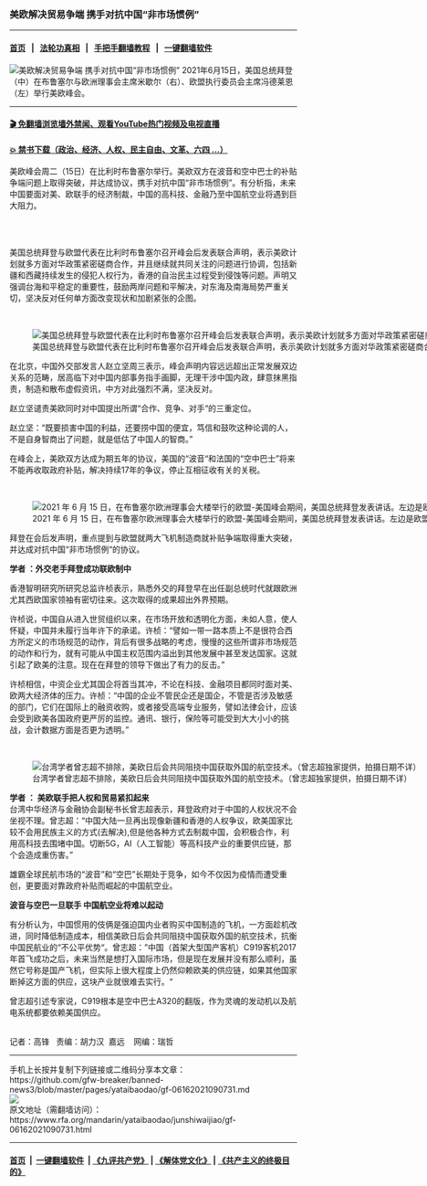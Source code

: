 ### 美欧解决贸易争端   携手对抗中国“非市场惯例”
------------------------

#### [首页](https://github.com/gfw-breaker/banned-news3/blob/master/README.md) &nbsp;&nbsp;|&nbsp;&nbsp; [法轮功真相](https://github.com/begood0513/basic/blob/master/README.md)  &nbsp;&nbsp;|&nbsp;&nbsp; [手把手翻墙教程](https://github.com/gfw-breaker/guides/wiki)  &nbsp;&nbsp;|&nbsp;&nbsp; [一键翻墙软件](https://github.com/gfw-breaker/nogfw/blob/master/README.md)  



<div id="headerimg">
 <img alt="美欧解决贸易争端   携手对抗中国“非市场惯例”" src="https://www.rfa.org/mandarin/yataibaodao/junshiwaijiao/gf-06162021090731.html/@@images/06ca1e36-8717-428b-a128-305d212eaa9e.jpeg" title="美欧解决贸易争端   携手对抗中国“非市场惯例”"/>
 <span class="lead_image_caption">
  2021年6月15日，美国总统拜登（中）在布鲁塞尔与欧洲理事会主席米歇尔（右）、欧盟执行委员会主席冯德莱恩（左）举行美欧峰会。
 </span>
 <!-- zoomattribute -->
</div>

<hr/>


#### [ 🎬  免翻墙浏览墙外禁闻、观看YouTube热门视频及电视直播](https://github.com/gfw-breaker/HelloWorld)

#### [ 💥  禁书下载（政治、经济、人权、民主自由、文革、六四 ...）](https://github.com/gfw-breaker/books/blob/master/README.md)

<div id="storytext">
 <p>
  美欧峰会周二（15日）在比利时布鲁塞尔举行。美欧双方在波音和空中巴士的补贴争端问题上取得突破，并达成协议，携手对抗中国“非市场惯例”。有分析指，未来中国要面对美、欧联手的经济制裁，中国的高科技、金融乃至中国航空业将遇到巨大阻力。
 </p>
 <p>
  <br/>
 </p>
 <p>
  <br/>
  美国总统拜登与欧盟代表在比利时布鲁塞尔召开峰会后发表联合声明，表示美欧计划就多方面对华政策紧密磋商合作，并且继续就共同关注的问题进行协调，包括新疆和西藏持续发生的侵犯人权行为，香港的自治民主过程受到侵蚀等问题。声明又强调台海和平稳定的重要性，鼓励两岸问题和平解决，对东海及南海局势严重关切，坚决反对任何单方面改变现状和加剧紧张的企图。
 </p>
 <p>
  <br/>
 </p>
 <p>
  <figure class="image-richtext image-inline captioned" style="width:1500px;">
   <img alt="美国总统拜登与欧盟代表在比利时布鲁塞尔召开峰会后发表联合声明，表示美欧计划就多方面对华政策紧密磋商合作，并且继续就共同关注的问题进行协调。（美联社图片）" src="https://www.rfa.org/mandarin/yataibaodao/junshiwaijiao/gf-06162021090731.html/ap21166420491256.jpg/@@images/9c75ba67-fb3e-42c1-920f-1e3151a734d5.jpeg" title="AP21166420491256.jpg"/>
   <figcaption class="image-caption">
    美国总统拜登与欧盟代表在比利时布鲁塞尔召开峰会后发表联合声明，表示美欧计划就多方面对华政策紧密磋商合作，并且继续就共同关注的问题进行协调。（美联社图片）
   </figcaption>
   <small>
   </small>
  </figure>
  在北京，中国外交部发言人赵立坚周三表示，峰会声明内容远远超出正常发展双边关系的范畴，居高临下对中国内部事务指手画脚，无理干涉中国内政，肆意抹黑指责，制造和散布虚假资讯，中方对此强烈不满，坚决反对。
 </p>
 <p>
  赵立坚谴责美欧同时对中国提出所谓“合作、竞争、对手“的三重定位。
 </p>
 <p>
  赵立坚：“既要损害中国的利益，还要捞中国的便宜，笃信和鼓吹这种论调的人，不是自身智商出了问题，就是低估了中国人的智商。”
 </p>
 <p>
  在峰会上，美欧双方达成为期五年的协议，美国的“波音“和法国的“空中巴士”将来不能再收取政府补贴，解决持续17年的争议，停止互相征收有关的关税。
 </p>
 <p>
  <br/>
 </p>
 <p>
  <figure class="image-richtext image-inline captioned" style="width:1500px;">
   <img alt="2021 年 6 月 15 日，在布鲁塞尔欧洲理事会大楼举行的欧盟-美国峰会期间，美国总统拜登发表讲话。左边是欧盟执行委员会主席冯德莱恩。（美联社）" src="https://www.rfa.org/mandarin/yataibaodao/junshiwaijiao/gf-06162021090731.html/ap21166422677674.jpg/@@images/ad8a4c0d-9a95-41db-af4d-223a7a120847.jpeg" title="AP21166422677674.jpg"/>
   <figcaption class="image-caption">
    2021 年 6 月 15 日，在布鲁塞尔欧洲理事会大楼举行的欧盟-美国峰会期间，美国总统拜登发表讲话。左边是欧盟执行委员会主席冯德莱恩。（美联社）
   </figcaption>
   <small>
   </small>
  </figure>
  拜登在会后发声明，重点提到与欧盟就两大飞机制造商就补贴争端取得重大突破，并达成对抗中国“非市场惯例“的协议。
  <br/>
  <strong>
  </strong>
 </p>
 <p>
  <strong>
   学者 ：外交老手拜登成功联欧制中
  </strong>
 </p>
 <p>
  香港智明研究所研究总监许桢表示，熟悉外交的拜登早在出任副总统时代就跟欧洲尤其西欧国家领袖有密切往来。这次取得的成果超出外界预期。
 </p>
 <p>
  许桢说，中国自从进入世贸组织以来，在市场开放和透明化方面，未如人意，使人怀疑，中国并未履行当年许下的承诺。许桢：“譬如一带一路本质上不是很符合西方所定义的市场规范的动作，背后有很多战略的考虑，慢慢的这些所谓非市场规范的动作和行为，就有可能从中国主权范围内溢出到其他发展中甚至发达国家。这就引起了欧美的注意。现在在拜登的领导下做出了有力的反击。”
 </p>
 <p>
  许桢相信，中资企业尤其国企将首当其冲，不论在科技、金融项目都同时面对美、欧两大经济体的压力。许桢：“中国的企业不管民企还是国企，不管是否涉及敏感的部门，它们在国际上的融资收购，或者接受高端专业服务，譬如法律会计，应该会受到欧美各国政府更严厉的监控。通讯、银行，保险等可能受到大大小小的挑战，会计数据方面是否更为透明。”
 </p>
 <p>
  <br/>
 </p>
 <p>
  <figure class="image-richtext image-inline captioned" style="width:1478px;">
   <img alt="台湾学者曾志超不排除，美欧日后会共同阻挠中国获取外国的航空技术。（曾志超独家提供，拍摄日期不详）" src="https://www.rfa.org/mandarin/yataibaodao/junshiwaijiao/gf-06162021090731.html/m0616gf.jpg/@@images/56b33d93-1af5-4950-8270-4d3b1c4fd7d6.jpeg" title="M0616GF.jpg"/>
   <figcaption class="image-caption">
    台湾学者曾志超不排除，美欧日后会共同阻挠中国获取外国的航空技术。（曾志超独家提供，拍摄日期不详）
   </figcaption>
   <small>
   </small>
  </figure>
 </p>
 <p>
  <strong>
   学者 ： 美欧联手把人权和贸易紧扣起来
  </strong>
  <br/>
  台湾中华经济与金融协会副秘书长曾志超表示，拜登政府对于中国的人权状况不会坐视不理。曾志超：“中国大陆一旦再出现像新疆和香港的人权争议，欧美国家比较不会用民族主义的方式(去解决),但是他各种方式去制裁中国，会积极合作，利用高科技去围堵中国。切断5G，AI（人工智能）等高科技产业的重要供应链，那个会造成重伤害。”
 </p>
 <p>
  雄霸全球民航市场的“波音”和“空巴”长期处于竞争，如今不仅因为疫情而遭受重创，更要面对靠政府补贴而崛起的中国航空业。
 </p>
 <p>
  <strong>
   波音与空巴一旦联手 中国航空业将难以起动
  </strong>
 </p>
 <p>
  有分析认为，中国惯用的伎俩是强迫国内业者购买中国制造的飞机，一方面趁机改进，同时降低制造成本，相信美欧日后会共同阻挠中国获取外国的航空技术，抗衡中国民航业的“不公平优势“。曾志超：”中国（首架大型国产客机）C919客机2017年首飞成功之后，未来当然是想打入国际市场，但是现在发展并没有那么顺利，虽然它号称是国产飞机，但实际上很大程度上仍然仰赖欧美的供应链，如果其他国家断掉这方面的供应，这块产业就很难去实行。“
 </p>
 <p>
  曾志超引述专家说，C919根本是空中巴士A320的翻版，作为灵魂的发动机以及航电系统都要依赖美国供应。
 </p>
 <p>
  <br/>
  记者：高锋   责编：胡力汉  嘉远    网编：瑞哲
 </p>
</div>

<hr/>
手机上长按并复制下列链接或二维码分享本文章：<br/>
https://github.com/gfw-breaker/banned-news3/blob/master/pages/yataibaodao/gf-06162021090731.md <br/>
<a href='https://github.com/gfw-breaker/banned-news3/blob/master/pages/yataibaodao/gf-06162021090731.md'><img src='https://github.com/gfw-breaker/banned-news3/blob/master/pages/yataibaodao/gf-06162021090731.md.png'/></a> <br/>
原文地址（需翻墙访问）：https://www.rfa.org/mandarin/yataibaodao/junshiwaijiao/gf-06162021090731.html


------------------------
#### [首页](https://github.com/gfw-breaker/banned-news3/blob/master/README.md) &nbsp;|&nbsp; [一键翻墙软件](https://github.com/gfw-breaker/nogfw/blob/master/README.md) &nbsp;| [《九评共产党》](https://github.com/gfw-breaker/9ping.md/blob/master/README.md#九评之一评共产党是什么) | [《解体党文化》](https://github.com/gfw-breaker/jtdwh.md/blob/master/README.md) | [《共产主义的终极目的》](https://github.com/gfw-breaker/gczydzjmd.md/blob/master/README.md)


<img src='http://gfw-breaker.win/banned-news3/pages/yataibaodao/gf-06162021090731.md' width='0px' height='0px'/>